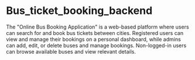 # Bus_ticket_booking_backend
The "Online Bus Booking Application" is a web-based platform where users can search for and book bus tickets between cities. Registered users can view and manage their bookings on a personal dashboard, while admins can add, edit, or delete buses and manage bookings. Non-logged-in users can browse available buses and view relevant details.
